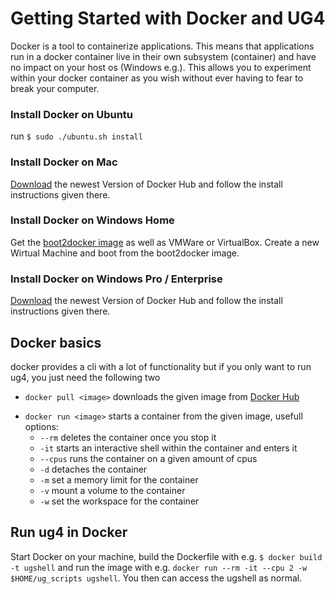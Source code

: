 # Getting Started with Docker and UG4
Docker is a tool to containerize applications. This means that applications run in a docker container live in their own subsystem (container) and have no impact on your host os (Windows e.g.). This allows you to experiment within your docker container as you wish without ever having to fear to break your computer. 

### Install Docker on Ubuntu
run `$ sudo ./ubuntu.sh install`

### Install Docker on Mac
[Download](https://hub.docker.com/editions/community/docker-ce-desktop-mac) the newest Version of Docker Hub and follow the install instructions given there.

### Install Docker on Windows Home
Get the [boot2docker image](https://github.com/boot2docker/boot2docker/releases) as well as VMWare or VirtualBox. Create a new Wirtual Machine and boot from the boot2docker image.

### Install Docker on Windows Pro / Enterprise
[Download](https://hub.docker.com/editions/community/docker-ce-desktop-windows) the newest Version of Docker Hub and follow the install instructions given there.

## Docker basics
docker provides a cli with a lot of functionality but if you only want to run ug4, you just need the following two

* `docker pull <image>` downloads the given image from [Docker Hub](https://hub.docker.com/search)
+ `docker run <image>` starts a container from the given image, usefull options:
    + `--rm` deletes the container once you stop it
    + `-it` starts an interactive shell within the container and enters it
    + `--cpus` runs the container on a given amount of cpus
    + `-d` detaches the container
    + `-m` set a memory limit for the container
    + `-v` mount a volume to the container
    + `-w` set the workspace for the container   

## Run ug4 in Docker
Start Docker on your machine, build the Dockerfile with e.g. `$ docker build -t ugshell` and run the image with e.g. `docker run --rm -it --cpu 2 -w $HOME/ug_scripts ugshell`. You then can access the ugshell as normal.